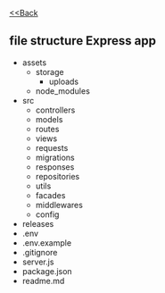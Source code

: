 [<<Back](../README.md)
## file structure Express app
- assets
  - storage
    - uploads
  - node_modules
- src
  - controllers
  - models
  - routes
  - views
  - requests
  - migrations
  - responses
  - repositories
  - utils
  - facades
  - middlewares
  - config
- releases
- .env
- .env.example
- .gitignore
- server.js
- package.json
- readme.md
